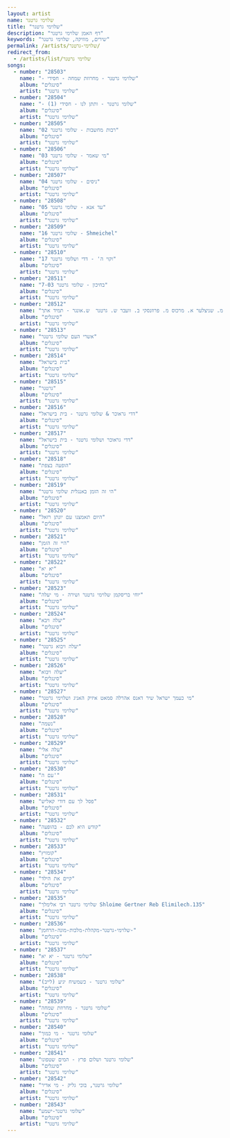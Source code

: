 ```yaml
---
layout: artist
name: שלוימי גרטנר
title: "שלוימי גרטנר"
description: "דף האמן שלוימי גרטנר"
keywords: "שירים, מוזיקה, שלוימי גרטנר"
permalink: /artists/שלוימי-גרטנר/
redirect_from:
  - /artists/list/שלוימי גרטנר
songs:
  - number: "28503"
    name: "- שלוימי גרטנר - מחרוזת שמחה - חסידי"
    album: "סינגלים"
    artist: "שלוימי גרטנר"
  - number: "28504"
    name: "- שלומי גרטנר - ותתן לנו - חסידי (1)"
    album: "סינגלים"
    artist: "שלוימי גרטנר"
  - number: "28505"
    name: "02 רבות מחשבות - שלומי גרטנר"
    album: "סינגלים"
    artist: "שלוימי גרטנר"
  - number: "28506"
    name: "03 מי שאמר - שלומי גרטנר"
    album: "סינגלים"
    artist: "שלוימי גרטנר"
  - number: "28507"
    name: "04 ניסים - שלומי גרטנר"
    album: "סינגלים"
    artist: "שלוימי גרטנר"
  - number: "28508"
    name: "05 עד אנא - שלומי גרטנר"
    album: "סינגלים"
    artist: "שלוימי גרטנר"
  - number: "28509"
    name: "16 שלומי גרטנר - Shmeichel"
    album: "סינגלים"
    artist: "שלוימי גרטנר"
  - number: "28510"
    name: "17 וקוי ה' - דדי ושלומי גרטנר"
    album: "סינגלים"
    artist: "שלוימי גרטנר"
  - number: "28511"
    name: "7-03 בחיכון - שלומי גרטנר"
    album: "סינגלים"
    artist: "שלוימי גרטנר"
  - number: "28512"
    name: "א. פריד, י. לפידות מ. שניצלער א. מרכוס מ. פרוזנסקי ב. וועבר ש. גרטנר  ש.אונגר - תמיד אתך"
    album: "סינגלים"
    artist: "שלוימי גרטנר"
  - number: "28513"
    name: "אשרי העם שלומי גרטנר"
    album: "סינגלים"
    artist: "שלוימי גרטנר"
  - number: "28514"
    name: "בית בישראל"
    album: "סינגלים"
    artist: "שלוימי גרטנר"
  - number: "28515"
    name: "גרטנר"
    album: "סינגלים"
    artist: "שלוימי גרטנר"
  - number: "28516"
    name: "דדי גראוכר & שלומי גרטנר - בית בישראל"
    album: "סינגלים"
    artist: "שלוימי גרטנר"
  - number: "28517"
    name: "דדי גראוכר ושלומי גרטנר - בית בישראל"
    album: "סינגלים"
    artist: "שלוימי גרטנר"
  - number: "28518"
    name: "הופעה בצפת"
    album: "סינגלים"
    artist: "שלוימי גרטנר"
  - number: "28519"
    name: "הי זה הזמן באנגלית שלומי גרטנר"
    album: "סינגלים"
    artist: "שלוימי גרטנר"
  - number: "28520"
    name: "היום תאמצנו עם יונתן רזאל"
    album: "סינגלים"
    artist: "שלוימי גרטנר"
  - number: "28521"
    name: "היי זה הזמן"
    album: "סינגלים"
    artist: "שלוימי גרטנר"
  - number: "28522"
    name: "יא יא"
    album: "סינגלים"
    artist: "שלוימי גרטנר"
  - number: "28523"
    name: "יוחי בריסקמן שלוימי גרטנר ושירה - מי יעלה"
    album: "סינגלים"
    artist: "שלוימי גרטנר"
  - number: "28524"
    name: "יעלה ויבא"
    album: "סינגלים"
    artist: "שלוימי גרטנר"
  - number: "28525"
    name: "יעלה ויבוא גרטנר"
    album: "סינגלים"
    artist: "שלוימי גרטנר"
  - number: "28526"
    name: "יעלה ויבוא"
    album: "סינגלים"
    artist: "שלוימי גרטנר"
  - number: "28527"
    name: "מי כעמך ישראל שיר דאנס אהרלה סמאט איזיק האניג ושלוימי גרטנר"
    album: "סינגלים"
    artist: "שלוימי גרטנר"
  - number: "28528"
    name: "נשמה"
    album: "סינגלים"
    artist: "שלוימי גרטנר"
  - number: "28529"
    name: "עלה אלי"
    album: "סינגלים"
    artist: "שלוימי גרטנר"
  - number: "28530"
    name: "עם ה'"
    album: "סינגלים"
    artist: "שלוימי גרטנר"
  - number: "28531"
    name: "פסל לך עם דודי קאליש"
    album: "סינגלים"
    artist: "שלוימי גרטנר"
  - number: "28532"
    name: "קודש היא לכם - בהופעה"
    album: "סינגלים"
    artist: "שלוימי גרטנר"
  - number: "28533"
    name: "קומזיץ"
    album: "סינגלים"
    artist: "שלוימי גרטנר"
  - number: "28534"
    name: "קיים את הילד"
    album: "סינגלים"
    artist: "שלוימי גרטנר"
  - number: "28535"
    name: "שלוימי גרטנר רבי אלימלך Shloime Gertner Reb Elimilech.135"
    album: "סינגלים"
    artist: "שלוימי גרטנר"
  - number: "28536"
    name: "שלוימי-גרטנר-מקהלת-מלכות-מונה-הרחמן-"
    album: "סינגלים"
    artist: "שלוימי גרטנר"
  - number: "28537"
    name: "שלומי גרטנר - יא יא"
    album: "סינגלים"
    artist: "שלוימי גרטנר"
  - number: "28538"
    name: "שלומי גרטנר - כשמשיח יגיע (לייב)"
    album: "סינגלים"
    artist: "שלוימי גרטנר"
  - number: "28539"
    name: "שלומי גרטנר - מחרוזת שמחה"
    album: "סינגלים"
    artist: "שלוימי גרטנר"
  - number: "28540"
    name: "שלומי גרטנר - מי כמוך"
    album: "סינגלים"
    artist: "שלוימי גרטנר"
  - number: "28541"
    name: "שלומי גרטנר ושלום פרץ - המים שטפונו"
    album: "סינגלים"
    artist: "שלוימי גרטנר"
  - number: "28542"
    name: "שלומי גרטנר, בוכי גליק - מי אדיר"
    album: "סינגלים"
    artist: "שלוימי גרטנר"
  - number: "28543"
    name: "שלומי גרטנר-ישמע"
    album: "סינגלים"
    artist: "שלוימי גרטנר"
---
```

